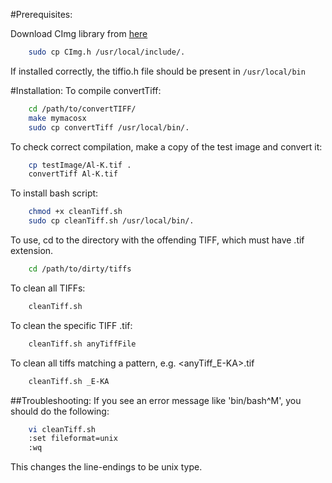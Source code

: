 #Prerequisites:

Download CImg library from [here](http://cimg.eu/download.shtml)
```bash
    sudo cp CImg.h /usr/local/include/.
```
If installed correctly, the tiffio.h file should be present in 
```/usr/local/bin ```

#Installation:
To compile convertTiff:
```bash
    cd /path/to/convertTIFF/
    make mymacosx
    sudo cp convertTiff /usr/local/bin/.
```

To check correct compilation, make a copy of the test image and convert it:
```bash
    cp testImage/Al-K.tif .
    convertTiff Al-K.tif
```

To install bash script:
```bash
    chmod +x cleanTiff.sh
    sudo cp cleanTiff.sh /usr/local/bin/.
```

To use, cd to the directory with the offending TIFF, which
must have .tif extension. 
```bash
    cd /path/to/dirty/tiffs
```

To clean all TIFFs:
```bash
    cleanTiff.sh
```

To clean the specific TIFF <anyTiffFile>.tif:
```bash
    cleanTiff.sh anyTiffFile
```

To clean all tiffs matching a pattern, e.g. <anyTiff_E-KA>.tif
```bash
    cleanTiff.sh _E-KA
```

##Troubleshooting:
If you see an error message like 'bin/bash^M', you should do the 
following:
```bash
    vi cleanTiff.sh
    :set fileformat=unix
    :wq
```
This changes the line-endings to be unix type.
